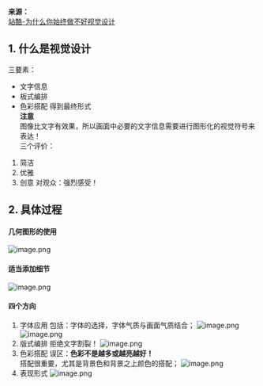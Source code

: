 **来源：**\
[站酷-为什么你始终做不好视觉设计](http://www.zcool.com.cn/article/ZNjM3MTYw.html)
## 1. 什么是视觉设计
三要素：
- 文字信息
- 板式编排
- 色彩搭配
得到最终形式  
**注意**\
图像比文字有效果，所以画面中必要的文字信息需要进行图形化的视觉符号来表达！\
三个评价：
1. 简洁
2. 优雅
3. 创意
对观众：强烈感受！
## 2. 具体过程
#### 几何图形的使用
![image.png](https://upload-images.jianshu.io/upload_images/7955445-9f8559d5524100c4.png?imageMogr2/auto-orient/strip%7CimageView2/2/w/1240)
#### 适当添加细节
![image.png](https://upload-images.jianshu.io/upload_images/7955445-bc2bd4d7bd9cc7c8.png?imageMogr2/auto-orient/strip%7CimageView2/2/w/1240)
#### 四个方向
1. 字体应用
包括：字体的选择，字体气质与画面气质结合；
![image.png](https://upload-images.jianshu.io/upload_images/7955445-6c65def25d5a77d6.png?imageMogr2/auto-orient/strip%7CimageView2/2/w/1240)
![image.png](https://upload-images.jianshu.io/upload_images/7955445-3b23e260804ad875.png?imageMogr2/auto-orient/strip%7CimageView2/2/w/1240)
2. 版式编排
拒绝文字割裂！
![image.png](https://upload-images.jianshu.io/upload_images/7955445-c9558875b2863cd5.png?imageMogr2/auto-orient/strip%7CimageView2/2/w/1240)
3. 色彩搭配
误区：**色彩不是越多或越亮越好！**\
搭配很重要，尤其是背景色和背景之上颜色的搭配；
![image.png](https://upload-images.jianshu.io/upload_images/7955445-5088ca75c84fd337.png?imageMogr2/auto-orient/strip%7CimageView2/2/w/1240)
4. 表现形式
![image.png](https://upload-images.jianshu.io/upload_images/7955445-b4e23384365272d0.png?imageMogr2/auto-orient/strip%7CimageView2/2/w/1240)

